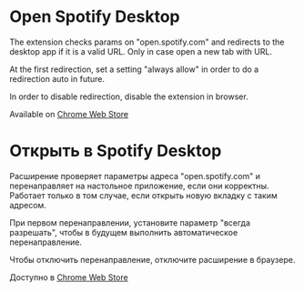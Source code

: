 # Open Spotify Desktop

The extension checks params on "open.spotify.com" and redirects to the desktop app if it is a valid URL. Only in case open a new tab with URL.

At the first redirection, set a setting "always allow" in order to do a redirection auto in future.

In order to disable redirection, disable the extension in browser.

Available on  [Chrome Web Store](https://chrome.google.com/webstore/detail/pnbnpemckkkiilpamimpoadnfjkchfjo)

# Открыть в Spotify Desktop

Расширение проверяет параметры адреса "open.spotify.com" и перенаправляет на настольное приложение, если они корректны. Работает только в том случае, если открыть новую вкладку с таким адресом.

При первом перенаправлении, установите параметр "всегда разрешать", чтобы в будущем выполнить автоматическое перенаправление.

Чтобы отключить перенаправление, отключите расширение в браузере.

Доступно в [Chrome Web Store](https://chrome.google.com/webstore/detail/pnbnpemckkkiilpamimpoadnfjkchfjo)
